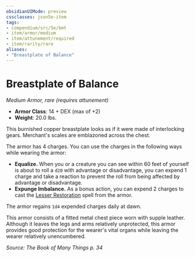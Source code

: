 ```yaml
---
obsidianUIMode: preview
cssclasses: json5e-item
tags:
- compendium/src/5e/bmt
- item/armor/medium
- item/attunement/required
- item/rarity/rare
aliases: 
- "Breastplate of Balance"
---
```

# Breastplate of Balance
*Medium Armor, rare (requires attunement)*  

- **Armor Class**: 14 + DEX (max of +2)
- **Weight**: 20.0 lbs.

This burnished copper breastplate looks as if it were made of interlocking gears. Merchant's scales are emblazoned across the chest.

The armor has 4 charges. You can use the charges in the following ways while wearing the armor:

- **Equalize.** When you or a creature you can see within 60 feet of yourself is about to roll a `d20` with advantage or disadvantage, you can expend 1 charge and take a reaction to prevent the roll from being affected by advantage or disadvantage.  
- **Expunge Imbalance.** As a bonus action, you can expend 2 charges to cast the [Lesser Restoration](/Systems/5e/spells/lesser-restoration.md) spell from the armor.  

The armor regains `1d4` expended charges daily at dawn.

This armor consists of a fitted metal chest piece worn with supple leather. Although it leaves the legs and arms relatively unprotected, this armor provides good protection for the wearer's vital organs while leaving the wearer relatively unencumbered.

*Source: The Book of Many Things p. 34*